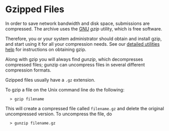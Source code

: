 Gzipped Files
=============

In order to save network bandwidth and disk space, submissions are
compressed. The archive uses the [GNU](http://www.gnu.ai.mit.edu/)
*gzip* utility, which is free software.

Therefore, you or your system administrator should obtain and install
gzip, and start using it for all your compression needs. See our
[detailed utilities help](utilities.md#taretc) for instructions on
obtaining gzip.

Along with gzip you will always find *gunzip*, which decompresses
compressed files; gunzip can uncompress files in several different
compression formats.

Gzipped files usually have a `.gz` extension.

To gzip a file on the Unix command line do the following:

      > gzip filename

This will create a compressed file called `filename.gz` and delete the
original uncompressed version. To uncompress the file, do

      > gunzip filename.gz
